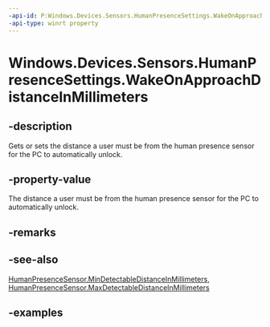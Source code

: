```yaml
---
-api-id: P:Windows.Devices.Sensors.HumanPresenceSettings.WakeOnApproachDistanceInMillimeters
-api-type: winrt property
---
```


# Windows.Devices.Sensors.HumanPresenceSettings.WakeOnApproachDistanceInMillimeters

<!--
public System.Nullable<uint> WakeOnApproachDistanceInMillimeters { get; set; }
-->

## -description

Gets or sets the distance a user must be from the human presence sensor for the PC to automatically unlock.

## -property-value

The distance a user must be from the human presence sensor for the PC to automatically unlock.

## -remarks

## -see-also

[HumanPresenceSensor.MinDetectableDistanceInMillimeters](humanpresencesensor_mindetectabledistanceinmillimeters.md), [HumanPresenceSensor.MaxDetectableDistanceInMillimeters](humanpresencesensor_maxdetectabledistanceinmillimeters.md)

## -examples
